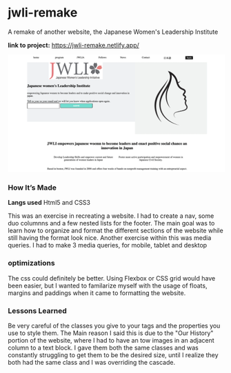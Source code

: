 # jwli-remake
A remake of another website, the Japanese Women's Leadership Institute

<b>link to project:</b> https://jwli-remake.netlify.app/

<img width="1440" alt="#" src="Screen Shot 2021-09-17 at 12.54.13 AM.png">

### How It’s Made
<b>Langs used</b> Html5 and CSS3

This was an exercise in recreating a website. I had to create a nav, some duo columnns and a few nested lists for the footer. The main goal was to learn how to organize and format the different sections of the website while still having the format look nice. Another exercise within this was media queries. I had to make 3 media queries, for mobile, tablet and desktop

### optimizations

The css could definitely be better. Using Flexbox or CSS grid would have been easier, but I wanted to familarize myself with the usage of floats, margins and paddings when it came to formatting the website. 

### Lessons Learned

Be very careful of the classes you give to your tags and the properties you use to style them. The Main reason I said this is due to the "Our History" portion of the website, where I had to have an tow images in an adjacent column to a text block. I gave them both the same classes and was constantly struggling to get them to be the desired size, until I realize they both had the same class and I was overriding the cascade. 
